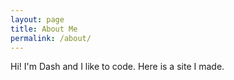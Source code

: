 ```yaml
---
layout: page
title: About Me
permalink: /about/
---
```


Hi! I'm Dash and I like to code. Here is a site I made.

